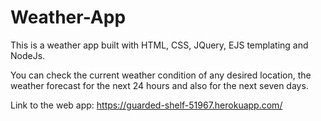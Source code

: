 # Weather-App
This is a weather app built with HTML, CSS, JQuery, EJS templating and NodeJs.

You can check the current weather condition of any desired location, the weather forecast for the next 24 hours and also for the next seven days.

Link to the web app: https://guarded-shelf-51967.herokuapp.com/
